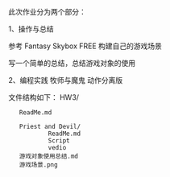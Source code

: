 此次作业分为两个部分：

1、操作与总结

参考 Fantasy Skybox FREE 构建自己的游戏场景

写一个简单的总结，总结游戏对象的使用

2、编程实践
牧师与魔鬼 动作分离版



文件结构如下：
HW3/
          
       ReadMe.md
       
       Priest and Devil/
               ReadMe.md
               Script
               vedio
       游戏对象使用总结.md
       游戏场景.png
